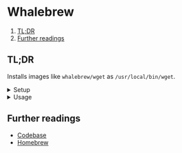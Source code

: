 # Whalebrew

1. [TL;DR](#tldr)
1. [Further readings](#further-readings)

## TL;DR

Installs images like `whalebrew/wget` as `/usr/local/bin/wget`.

<details>
  <summary>Setup</summary>

Requires [Docker].

```sh
brew install 'whalebrew'
```

</details>

<details>
  <summary>Usage</summary>

Images from the [_whalebrew_ organization][whalebrew organization] are known to work correctly.<br/>
One can install any other image on Docker Hub, though they might not work as well.

> [!important]
> All `whalebrew/` images seem to be extremely dated at the time of writing.

```sh
# Search packages.
whalebrew search 'wget'

# Install packages.
whalebrew install 'whalebrew/wget'
whalebrew install 'bfirsh/ffmpeg'

# List installed packages.
whalebrew list

# Upgrade packages.
docker pull 'whalebrew/wget'

# Uninstall packages.
whalebrew uninstall 'wget'
```

</details>

<!-- Uncomment if used
<details>
  <summary>Real world use cases</summary>
</details>
-->

## Further readings

- [Codebase]
- [Homebrew]

<!--
  Reference
  ═╬═Time══
  -->

<!-- In-article sections -->
<!-- Knowledge base -->
[homebrew]: homebrew.md
[docker]: docker.md

<!-- Files -->
<!-- Upstream -->
[codebase]: https://github.com/whalebrew/whalebrew

<!-- Others -->
[whalebrew organization]: https://hub.docker.com/u/whalebrew
